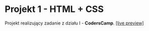 # Projekt 1 - HTML + CSS

Projekt realizujący zadanie z działu I - **CodersCamp**. [[live preview]](http://hannadomagala.github.io/portfolio)

